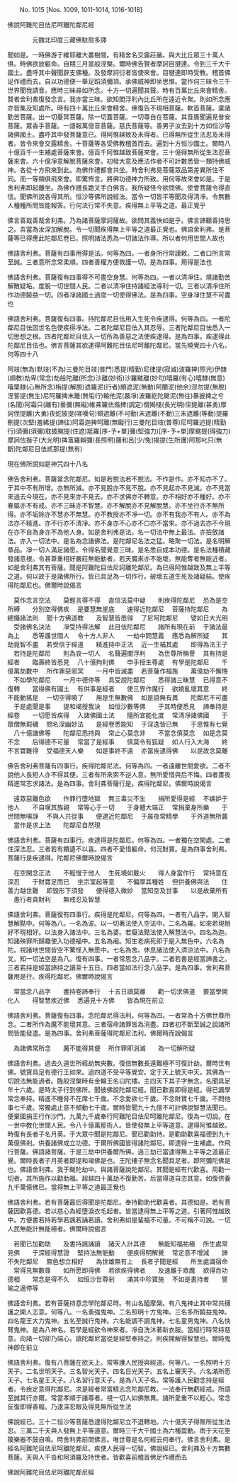 ﻿　　No. 1015 [Nos. 1009, 1011-1014, 1016-1018]

佛說阿難陀目佉尼呵離陀鄰尼經

　　　　元魏北印度三藏佛馱扇多譯


聞如是。一時佛游于維耶離大叢樹間。有精舍名交露莊嚴。與大比丘眾三十萬人俱。時佛欲放軀命。自期三月當般涅槃。爾時佛告賢者摩訶目揵連。令到三千大千國土。盡呼其中聲聞辟支佛種。及發摩訶衍者皆使來會。目犍連即時受教。稽首佛足作禮而去。自以功德便一舉足蹈須彌頂。承佛威神即坐思惟。當作何三昧令三千世界聞我請音。應時三昧尋如所念。十方一切遍聞其聲。時有百萬比丘來會精舍。賢者舍利弗復發念言。我亦當三昧。欲知閻浮利內比丘所在遠近令聚。則如所念應亦皆集及知處所。時有四十萬比丘來會精舍。佛復告不現相菩薩。軟首菩薩。棄諸勤苦菩薩。出一切憂冥菩薩。除一切蓋菩薩。一切尊自在菩薩。其音廣聞遍見普安菩薩。眾香手菩薩。一語報萬億音菩薩。慈氏菩薩等。善男子汝去到十方如恒沙等諸佛國土。盡呼其中發菩薩意已。得阿惟越致及未得者。已得無所從生法忍及未得者。皆令來會交露精舍。十菩薩等各受佛教稽首而去。遍到十方恒沙國土。爾時八十億百千一生補處菩薩來會。億百千阿惟越致菩薩來會。三十億得無所從生法忍菩薩來會。六十億凈意解脫菩薩來會。初發大意及應法作者不可計數悉皆一類持佛威神。各從十方飛來到此。為佛作禮都會共坐。時舍利弗見菩薩眾品第差異所住不同。而一等類俱飛來會。即驚怖言。將佛功德神力所致。用何等故來會如是。于是舍利弗即起離坐。為佛作禮長跪叉手白佛言。我所疑怪今欲問佛。使會菩薩令得直信。聞佛所說各得其所。恒沙等佛所說經法。當令一切皆平等聞及得清凈。令無數人種種所問皆能報答。行何法行常不失意。疾得無上平等之道。最正覺乎

佛言善哉善哉舍利弗。乃為諸菩薩摩訶薩故。欲問其義快如是乎。佛言諦聽善持思之。吾當為汝深加解脫。令一切聞疾得無上平等之道最正覺也。佛語舍利弗。是菩薩等已得應此陀鄰尼卷已。照明諸法悉為一切諸法作導。所以者何用世間人故也

佛語舍利弗。菩薩有四事用得是法。何等為四。一者身所行常謹敕。二者口所言常至誠。三者意所念常柔順。四者善權方便救護一切。是為四事。用得是法也

佛語舍利弗。菩薩復有四事得不可盡空身慧。何等為四。一者以清凈住。燒諸勤苦解散疑垢。度脫一切世間人民。二者以清凈住持諸經法導利一切。三者以清凈住所作功德饒益一切。四者凈諸國土過度一切使得佛法。是為四事。空身凈住慧不可盡也

佛語舍利弗。菩薩復有四事。持陀鄰尼目佉用入生死令疾逮得。何等為四。一者陀鄰尼目佉因世名色使疾得凈法。二者陀鄰尼目佉入其忍辱。三者陀鄰尼目佉悉入一切思想之根。四者陀鄰尼目佉入一切所為善惡之法使疾逮得。是為四事。疾逮得此陀鄰尼目佉也。佛言菩薩其欲逮得阿難陀目佉尼呵離陀鄰尼。當先曉覺四十八名。何等四十八

阿攱(無為)默攱(不為)三曼陀目攱(普門)悉提(精勤)尼律提(寂滅)波羅捭(照光)伊隸(順教)劫卑(常念)劫般陀離(所念)沙離(妙術)沙羅颰離(妙句)嘻羅(有心)嘻隸(無意)嘻栗隸(心無所念)栴提(解脫)遮羅泥(行者)頗遮泥(無動)阿蘭泥(他余)涅勿提(無脫)涅誓提(無生)尼阿羅捭末離(無垢行)輸他泥(嚴凈)波羅紇陀颰泥(無往)暴披捭之兮(名聞)阿霜只(離有)曇彌(無礙)維弗羅佉揩捭(調定)僧揭棧(長光明)侄提離(甚勇)摩訶侄提離(大勇)夜蛇披提(嗟嘆句)頞遮離(不可動)末遮離(不動)三末遮離(等動)提羅刪提(次堅)羞絺提(諦往)阿霜迦捭呵離(無礙行)三曼陀目攱(普尊)尼呵羅述提(精勤行)須彌(須彌)耽披颰提(住遮)羝羅[序-予+單]彌(堅強力)[序-予+單]摩颰提(得強力)摩訶佉揩子(大光明)捭富羅賴彌(長照明)薩和呂[少/兔]揭提(生所護)阿那叱只(無斷)陀鄰尼目佉貳那提(無有)

現在佛所說如是神咒四十八名

佛告舍利弗。菩薩當念陀鄰尼。如是若脫法若不脫法。不作是作。亦不知亦不了。于其中不有所增。亦無所減。亦不見脫亦不見不脫。亦不見起亦不見滅。亦不見當來過去今現在。亦不見來亦不見去。亦不求佛亦不轉意。亦不相好亦不種好。亦不眷屬亦不有戒。亦不三昧亦不智慧。亦不解脫亦不見解脫慧。亦不坐行亦不無所得。亦不垢除亦不慧亦不無慧。亦不教授亦不凈一切。亦不有我亦不有人。亦不為法亦不精進。亦不行亦不清凈。亦不身亦不心亦不口亦不當來。亦不過去亦不今現在亦不自為身亦不為他人身。如是舍利弗是法。名一切法中無上最法。亦撿斂諸法。亦入一切法中。是名為念諸佛法。是陀鄰尼名法之猛。略聚一切法。是名明解章品。凈一切人滿足諸愿。令得名聞覺意三昧。是名悉自成本功德。是名法種積藏發諸意根。令甚尊重相好嚴莊無能動者。若天魔來亦不能壞。無能奪者無能近者。如是舍利弗其有菩薩。聞是阿難陀目佉尼訶離陀鄰尼。為已得阿惟越致及無上平等之道。何以故于是諸佛所行。皆已具足為一切作行。破壞五道生死及諸疑結。使疾得陀鄰尼也。佛爾時說偈言

　莫作念言空法　　莫輕言得不得
　直信法莫中疑　　則疾得陀鄰尼
　恐為是空所縛　　分別空得佛疾
　是要慧無崖底　　速得近陀鄰尼
　菩薩持陀鄰尼　　為總攝諸法則
　聞十方佛道教　　及智慧皆悉得
　了尼呵陀鄰尼　　譬如日大光明
　受諸佛名決法　　凈受持得法解
　此目佉陀鄰尼　　諸所有現在前
　于諸法最為上　　悉等護世間人
　令十方人非人　　一劫中問慧義
　應悉為解所疑　　其劫竟智不盡
　若受信于經道　　精進持中正法
　近一生補其處　　即得為法王子
　若持是陀鄰尼　　則為哀一切人
　名聲遍閻浮利　　為世尊所稱譽
　其有持是經者　　臨壽終皆悉見
　八十億拘利佛　　申手授生尊處
　有學是陀鄰尼　　千億萬劫數中
　所作罪惡邪冥　　一月中皆滅盡
　若菩薩作福施　　萬億劫不懈惓
　不如學陀鄰尼　　一月中德停等
　具受說陀鄰尼　　悉得諸三昧慧
　已得意不復轉　　當得佛有國土
　有供事是經者　　使三界作魔行
　欲嬈亂壞其意　　終不能動搖是
　一切空得曉了　　用是生無數佛
　如是語無有異　　陀鄰尼不可盡
　于是處聞是事　　提和竭授我決
　如恒沙數等佛　　于其時便悉見
　諦奉持是經卷　　一切愿皆疾得
　入諸佛國土法　　隨所宜能化度
　常清凈諸佛國　　于眾僧無瑕穢
　問名深幽妙法　　是經卷悉能知
　于淫逸皆已無　　于思惟有七覺
　八十億諸佛等　　陀鄰尼悉持與
　常止心莫念非　　不當念慎莫念
　如是念莫不念　　后得德不可量
　常當了是經事　　慎莫令有狐疑
　如人行入大海　　終不言寶難得
　受福德天人樂　　如是事終不遠
　亦當疾逮得佛　　以是故念莫離　

佛告舍利弗菩薩有四事行。疾得陀鄰尼法。何等為四。一者遠離世間愛欲。二者不說他人長短人亦不得其便。三者有所來索不逆人意。無所愛惜與后不悔。四者晝夜精進常志求諸法。是為四事。舍利弗菩薩行是。疾得陀鄰尼。佛爾時說偈言

　遠眾惡離色欲　　作罪行墮地獄
　無三毒災不生　　捐所愛得是經
　不嫉妒于他人　　不自嘆其族親
　常等心于一切　　于身體大端正
　常捐棄身所樂　　于世間無嗔諍
　不與人共從事　　便逮近陀鄰尼
　于晨夜常精學　　于外道無所冀
　當作是求上法　　陀鄰尼自然現　

佛語舍利弗。菩薩有四事行。疾逮得是陀鄰尼。何等為四。一者獨在空閑處。二者住深法忍。三者若有饋遺不以喜。四者不愛惜軀命。何況財寶。是為四事舍利弗。菩薩行是疾逮得。陀鄰尼佛爾時說偈言

　在空閑念正法　　不輕慢于他人
　生死境如戴火　　得人身當作行
　常持意在深忍　　于財寶足而已
　坐宗室起等意　　不偏厚其種姓
　但供養佛與法　　住善力越世難
　即毀形下須發　　便得德入微妙
　當知空及世事　　以是故棄所有
　愚行者貪財利　　無戒忍及智慧　

佛語舍利弗。菩薩復有四事行。疾得是陀鄰尼。何等為四。一者有八品字。開入智慧解黠中。何等為八。一名為波。以一切著法使入空法中。二名為羅。如來若現相好不現相好。以法身入諸法中。三名為婆。若癡法黠法使入解慧法中。四名為迦。知諸殃罪所歸趣使入功德福中。五名為阇。知生老病死即于是入無色中。六名為陀。視諸地世間皆空不驚怪入無愿中。七名為舍。休息諸法使入清涼法中。八名為叉。知一切法空是為八。復有四事。一者常思念八品字。二者若書是經當諦書之。三者若持是經當諦持之讀至十五日。四者當如法行念八品字。是為四事。舍利弗菩薩用是行。疾得陀鄰尼。佛爾時說偈言

　常當念八品字　　書持卷諦奉行
　十五日讀莫離　　勸一切求佛道
　要當學開化人　　得智慧疾近佛
　悉遍見十方佛　　皆為現在前立　

佛語舍利弗。菩薩復有四事。念陀鄰尼得法利。何等為四。一者常為十方佛世尊所念。二者所作為魔不能壞其意。三者宿命諸罪皆為消盡。四者初不斷至誠之說諸所問皆能發遣。是為四事。舍利弗菩薩得陀鄰尼法利。佛爾時而說偈言

　為諸佛常所念　　魔不能得其便
　所作罪即消滅　　為一切解所疑　

佛語舍利弗。過去久遠世所經劫無央數。復倍無數長遠難極不可復計劫。爾時世有佛。號寶具足有德行王如來。過四道不受平等覺安。定于天上號天中天。其佛為一切說法無能過者。臨般涅槃時有金輪王名曰陀樓。主四天下其子字無念。名聞具足年十六歲。是時太子行到佛所。聞彼佛說陀鄰尼經。聞已歡喜即得是經。得已諷學常念奉持。精進不睡脅不在席七千歲。不念愛欲七千歲。不念財寶七千歲。不問他事七千歲。常獨處止意不傾動七千歲。爾時皆聞九十九億不可計佛說智慧法聞已。便棄國捐王行作沙門。九萬九千歲奉行阿難陀目佉尼呵離陀鄰尼。復為一切說。在一世中教化世間人民。令八十億萬那術人。皆使發無上平等道意。逮得阿惟越致。時復有長者子名月英。于大眾中聞是陀鄰尼。聞已勸助持。是勸助歡喜福德到九十萬億佛剎。供養諸佛成立功德。于爾所佛國皆得諸陀鄰尼。即逮得一生補處。作飛行菩薩。佛語諸菩薩。于是三劫中供養爾所佛。過三劫已當逮得無上平等之道最正覺。爾時長者子月英者即提和竭佛是也。王陀樓子無念名聞具足者。即阿彌陀佛是也。佛語舍利弗。我于颰陀劫中。與諸菩薩說陀鄰尼。其聞是經有代歡喜。用勸一切者。其所施作以勸助福。超越四十萬劫不復勤苦。后當得道自恣其意。如復供養九千萬億佛已。當得無上平等之道最正覺也

佛語舍利弗。若有菩薩最后得聞是陀鄰尼。奉持勸助代歡喜者。其德如是。若有菩薩因歡喜德。若以慈心為經墮淚衣毛起者。皆當逮得無上平等之道。引著阿惟越致中。方便書若持若學若諷若誦若讀。舍利弗如是輩福不可量。不可稱不可說。一切人民無能計無能極者。佛爾時說偈言

　若聞已加勸助　　及書持諷誦讀
　諸天人計其德　　無能知福祐極
　所生處常見佛　　于深經得慧證
　堅持法無能動　　便疾得明解覺
　常定意不增減　　諦不失陀鄰尼
　無色想立相好　　為世雄無有上
　長者子聞是經　　所生處識宿命
　常得見無數尊　　如所愿即得佛
　若欲疾得佛者　　及速離于眾魔
　欲得百功德相　　常念是得不久
　如恒沙世尊剎　　滿其中珍寶施
　不如是書持者　　譬喻之適停等　

佛語舍利弗。若有菩薩持意念學陀鄰尼時。有山名醯摩槃。有八鬼神止其中常共擁護之開人志意。何等八。一名勇強鬼神。二名照明十方鬼神。三名多所饒益鬼神。四名龍王大力鬼神。五名至誠行鬼神。六名能調不調鬼神。七名童男鬼神。八名快臂鬼神。是為八神名。若學是經欲令神來者。凈自洗沐著新衣服。當經行時常持慈意。向諸一切卻乃端心。讀陀鄰尼當從是經堅奉持之。則疾開解得智慧也。爾時鬼神即在前立

佛語舍利弗。復有八菩薩在欲天上。常等護人民授與經道。何等八。一名照明十方天子。二名世明天子。三名智光天子。四名日光天子。五名上審天子。六名滿所愿天子。七名星王天子。八名習行意天子。是為八天子名。常等護人民勸念持是經者。令疾定意得陀鄰尼。求是經者常當精志念陀鄰尼教。一法奉行無虧經戒。所語至誠其行亦爾。常當孝順于諸尊者。視一切人如佛無異。諸所愛重不以輕心。常念反復即得善報。乃逮深忍眼及得見無所從生法

佛說經已。三十二恒沙等菩薩悉逮得陀鄰尼立不退轉地。六十億天子得無所從生法忍。三萬二千天與人發無上平等道意。爾時三千大千國土為六種震動。雨于天花箜篌樂器不鼓自鳴。時舍利弗前問佛言。唯世尊是名何經云何奉行。佛言舍利弗。是經名阿難陀目佉尼呵離陀鄰尼。疾使人民得一切智。佛說經已。舍利弗及十方無數菩薩。天與人干沓和阿須羅及持世者。皆歡喜前稽首佛足作禮而去

佛說阿難陀目佉尼呵離陀鄰尼經
